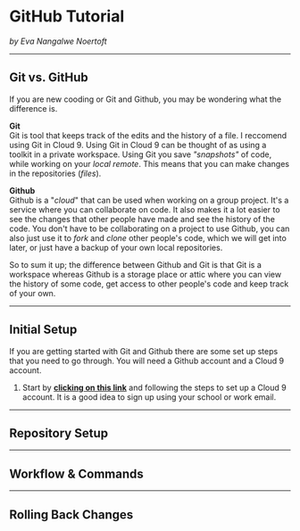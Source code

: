 # GitHub Tutorial

_by Eva Nangalwe Noertoft_

---
## Git vs. GitHub
If you are new cooding or Git and Github, you may be wondering what the difference is.   

**Git**  
Git is tool that keeps track of the edits and the history of a file. I reccomend using Git in Cloud 9. Using Git in Cloud 9 can be thought of as using a toolkit in a private workspace. Using Git you save _"snapshots"_ of code, while working on your _local remote_. This means that you can make changes in the repositories
(_files_). 

**Github**  
Github is a "_cloud_" that can be used when working on a group project. It's a service where you can collaborate on code. It also makes it a lot easier to see the changes that other people have made and see the history of the code. You don't have to be collaborating on a project to use Github, you can also just use it to _fork_ and _clone_ other people's code, which we will get into later, or just have a backup of your own local repositories. 

So to sum it up; the difference between Github and Git is that Git is a workspace whereas Github is a storage place or attic where you can view the history of some code, get access to other people's code and keep track of your own.  


---
## Initial Setup  
If you are getting started with Git and Github there are some set up steps that you need to go through. You will need a Github account and a Cloud 9 account. 
1) Start by [**clicking on this link**](https://c9.io/) and following the steps to set up a Cloud 9 account. It is a good idea to sign up using your school or work email. 

---
## Repository Setup



---
## Workflow & Commands



---
## Rolling Back Changes